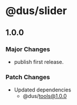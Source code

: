 # @dus/slider

## 1.0.0

### Major Changes

- publish first release.

### Patch Changes

- Updated dependencies
  - @dus/tools@1.0.0
